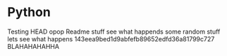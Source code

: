 # Python
Testing
HEAD
opop Readme stuff see what happends
some random stuff lets see what happens
143eea9bed1d9abfefb89652edfd36a81799c727
BLAHAHAHAHHA

